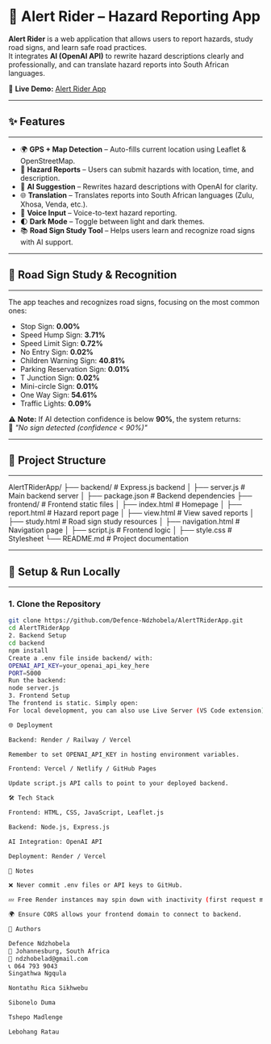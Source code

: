 # 🚨 Alert Rider – Hazard Reporting App

**Alert Rider** is a web application that allows users to report hazards, study road signs, and learn safe road practices.  
It integrates **AI (OpenAI API)** to rewrite hazard descriptions clearly and professionally, and can translate hazard reports into South African languages. 

🔗 **Live Demo:** [Alert Rider App](https://alerttriderapp.onrender.com/)

---

## **✨ Features**
---

- 🌍 **GPS + Map Detection** – Auto-fills current location using Leaflet & OpenStreetMap.  
- 📝 **Hazard Reports** – Users can submit hazards with location, time, and description.  
- 🤖 **AI Suggestion** – Rewrites hazard descriptions with OpenAI for clarity.  
- 🌐 **Translation** – Translates reports into South African languages (Zulu, Xhosa, Venda, etc.).  
- 🎤 **Voice Input** – Voice-to-text hazard reporting.  
- 🌓 **Dark Mode** – Toggle between light and dark themes.  
- 📚 **Road Sign Study Tool** – Helps users learn and recognize road signs with AI support.  

---

## **🚦 Road Sign Study & Recognition**
---

The app teaches and recognizes road signs, focusing on the most common ones:

- Stop Sign: **0.00%**  
- Speed Hump Sign: **3.71%**  
- Speed Limit Sign: **0.72%**  
- No Entry Sign: **0.02%**  
- Children Warning Sign: **40.81%**  
- Parking Reservation Sign: **0.01%**  
- T Junction Sign: **0.02%**  
- Mini-circle Sign: **0.01%**  
- One Way Sign: **54.61%**  
- Traffic Lights: **0.09%**  

⚠️ **Note:** If AI detection confidence is below **90%**, the system returns:  
🚫 *"No sign detected (confidence < 90%)"*

---

## **📂 Project Structure**
---

AlertTRiderApp/
├── backend/ # Express.js backend
│ ├── server.js # Main backend server
│ ├── package.json # Backend dependencies
├── frontend/ # Frontend static files
│ ├── index.html # Homepage
│ ├── report.html # Hazard report page
│ ├── view.html # View saved reports
│ ├── study.html # Road sign study resources
│ ├── navigation.html # Navigation page
│ ├── script.js # Frontend logic
│ ├── style.css # Stylesheet
└── README.md # Project documentation


---

## **🚀 Setup & Run Locally**
---

### **1. Clone the Repository**
```bash
git clone https://github.com/Defence-Ndzhobela/AlertTRiderApp.git
cd AlertTRiderApp
2. Backend Setup
cd backend
npm install
Create a .env file inside backend/ with:
OPENAI_API_KEY=your_openai_api_key_here
PORT=5000
Run the backend:
node server.js
3. Frontend Setup
The frontend is static. Simply open:
For local development, you can also use Live Server (VS Code extension).

🌐 Deployment

Backend: Render / Railway / Vercel

Remember to set OPENAI_API_KEY in hosting environment variables.

Frontend: Vercel / Netlify / GitHub Pages

Update script.js API calls to point to your deployed backend.

🛠️ Tech Stack

Frontend: HTML, CSS, JavaScript, Leaflet.js

Backend: Node.js, Express.js

AI Integration: OpenAI API

Deployment: Render / Vercel

📌 Notes

❌ Never commit .env files or API keys to GitHub.

💤 Free Render instances may spin down with inactivity (first request may be slow).

🌍 Ensure CORS allows your frontend domain to connect to backend.

👤 Authors

Defence Ndzhobela
📍 Johannesburg, South Africa
📧 ndzhobelad@gmail.com
📞 064 793 9043
Singathwa Ngqula

Nontathu Rica Sikhwebu

Sibonelo Duma

Tshepo Madlenge

Lebohang Ratau
